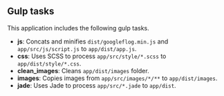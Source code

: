 ## Gulp tasks
This application includes the following gulp tasks.

- **js**: Concats and minifies `dist/googleflog.min.js` and `app/src/js/script.js` to `app/dist/app.js`.
- **css**: Uses SCSS to process `app/src/style/*.scss` to `app/dist/style/*.css`.
- **clean_images**: Cleans `app/dist/images` folder.
- **images**: Copies images from `app/src/images/*/**` to `app/dist/images`.
- **jade**: Uses Jade to process `app/src/*.jade` to `app/dist`.
